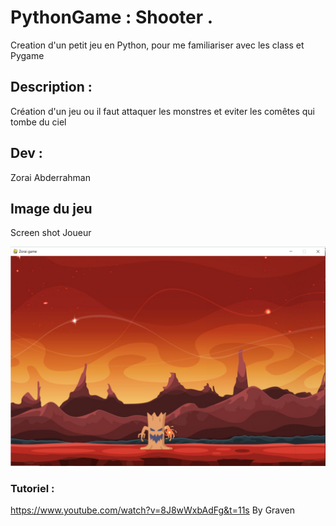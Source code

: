 # PythonGame : Shooter .

Creation d'un petit jeu en Python, pour me familiariser avec les class et Pygame


## Description :

Création d'un jeu ou il faut attaquer les monstres et eviter les comêtes qui tombe du ciel



##  Dev :

Zorai Abderrahman


## Image du jeu 


Screen shot Joueur

![image](https://github.com/Abderzorai/PythonGame/blob/main/screenshot.png)



### Tutoriel :

https://www.youtube.com/watch?v=8J8wWxbAdFg&t=11s
By Graven
